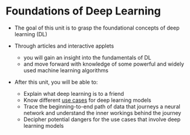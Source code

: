 # Foundations of Deep Learning
- The goal of this unit is to grasp the foundational concepts of deep learning (DL)
- Through articles and interactive applets
    - you will gain an insight into the fundamentals of DL
    - and move forward with knowledge of some powerful and widely used machine learning algorithms

- After this unit, you will be able to:
   - Explain what deep learning is to a friend
   - Know different [use cases](https://en.wikipedia.org/wiki/Use_case) for deep learning models
   - Trace the beginning-to-end path of data that journeys a neural network and understand the inner workings behind the journey
   - Decipher potential dangers for the use cases that involve deep learning models
